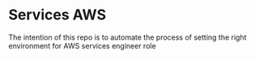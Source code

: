 # Services AWS

The intention of this repo is to automate the process of setting the right environment for AWS services engineer role
